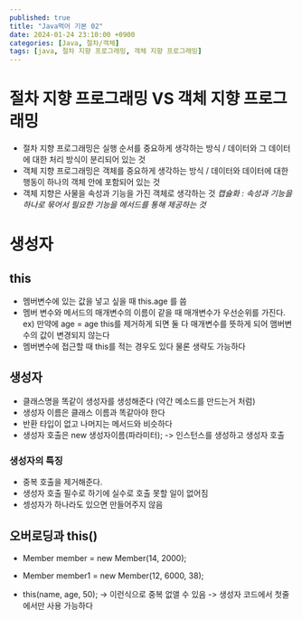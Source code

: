 ```yaml
---
published: true
title: "Java먹어 기본 02"
date: 2024-01-24 23:10:00 +0900
categories: [Java, 절차/객체]
tags: [java, 절차 지향 프로그래밍, 객체 지향 프로그래밍]
---
```




# 절차 지향 프로그래밍 VS 객체 지향 프로그래밍
- 절차 지향 프로그래밍은 실행 순서를 중요하게 생각하는 방식 / 데이터와 그 데이터에 대한 처리 방식이 분리되어 있는 것
- 객체 지향 프로그래밍은 객체를 중요하게 생각하는 방식 / 데이터와 데이터에 대한 행동이 하나의 객체 안에 포함되어 있는 것
- 객체 지향은 사물을 속성과 기능을 가진 객체로 생각하는 것
*캡슐화 : 속성과 기능을 하나로 묶어서 필요한 기능을 메서드를 통해 제공하는 것*


# 생성자

## this 
- 멤버변수에 있는 값을 넣고 싶을 때 this.age 를 씀
- 멤버 변수와 메서드의 매개변수의 이름이 같을 때 매개변수가 우선순위를 가진다.
ex) 만약에 age = age this를 제거하게 되면 둘 다 매개변수를 뜻하게 되어 맴버변수의 값이 변경되지 않는다
- 멤버변수에 접근할 때 this를 적는 경우도 있다 물론 생략도 가능하다

## 생성자
- 클래스명을 똑같이 생성자를 생성해준다 (약간 메소드를 만드는거 처럼)
- 생성자 이름은 클래스 이름과 똑같아야 한다
- 반환 타입이 없고 나머지는 메서드와 비슷하다
- 생성자 호출은 new 생성자이름(파라미터); -> 인스턴스를 생성하고 생성자 호출

### 생성자의 특징
- 중복 호출을 제거해준다.
- 생성자 호출 필수로 하기에 실수로 호출 못할 일이 없어짐
- 셍성자가 하나라도 있으면 만들어주지 않음


## 오버로딩과 this()
- Member member = new Member(14, 2000);
- Member member1 = new Member(12, 6000, 38);

- this(name, age, 50); -> 이런식으로 중복 없앨 수 있음
-> 생성자 코드에서 첫줄에서만 사용 가능하다





